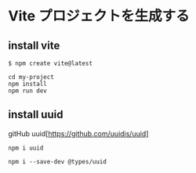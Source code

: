 # Vite プロジェクトを生成する
## install vite

```
$ npm create vite@latest
```

```
cd my-project
npm install
npm run dev
```

## install uuid
gitHub uuid[https://github.com/uuidjs/uuid]
```
npm i uuid
```

```
npm i --save-dev @types/uuid
```